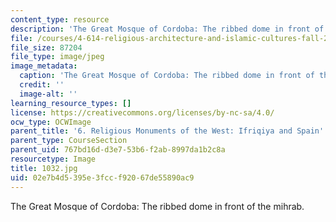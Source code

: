 ```yaml
---
content_type: resource
description: 'The Great Mosque of Cordoba: The ribbed dome in front of the mihrab.'
file: /courses/4-614-religious-architecture-and-islamic-cultures-fall-2002/02e7b4d5395e3fccf92067de55890ac9_1032.jpg
file_size: 87204
file_type: image/jpeg
image_metadata:
  caption: 'The Great Mosque of Cordoba: The ribbed dome in front of the mihrab.'
  credit: ''
  image-alt: ''
learning_resource_types: []
license: https://creativecommons.org/licenses/by-nc-sa/4.0/
ocw_type: OCWImage
parent_title: '6. Religious Monuments of the West: Ifriqiya and Spain'
parent_type: CourseSection
parent_uid: 767bd16d-d3e7-53b6-f2ab-8997da1b2c8a
resourcetype: Image
title: 1032.jpg
uid: 02e7b4d5-395e-3fcc-f920-67de55890ac9
---
```

The Great Mosque of Cordoba: The ribbed dome in front of the mihrab.